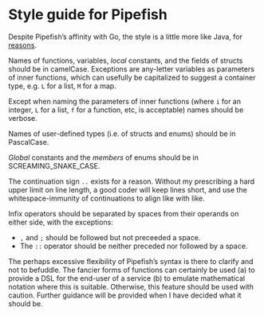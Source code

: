 # Style guide for Pipefish

Despite Pipefish’s affinity with Go, the style is a little more like Java, for [reasons](https://github.com/tim-hardcastle/Pipefish/blob/main/docs/the-whys-of-pipefish.md#ok-then-why-isnt-it-more-like-go).

Names of functions, variables, *local* constants, and the fields of structs should be in camelCase. Exceptions are any-letter variables as parameters of inner functions, which can usefully be capitalized to suggest a container type, e.g. `L` for a list, `M` for a map.

Except when naming the parameters of inner functions (where `i` for an integer, `L` for a list, `f`	 for a function, etc, is acceptable) names should be verbose.

Names of user-defined types (i.e. of structs and enums) should be in PascalCase.

*Global* constants and the *members* of enums should be in SCREAMING_SNAKE_CASE.

The continuation sign `..` exists for a reason. Without my prescribing a hard upper limit on line length, a good coder will keep lines short, and use the whitespace-immunity of continuations to align like with like.

Infix operators should be separated by spaces from their operands on either side, with the exceptions:
* `,` and `;` should be followed but not preceeded a space.
* The `::` operator should be neither preceded nor followed by a space.

The perhaps excessive flexibility of Pipefish’s syntax is there to clarify and not to befuddle. The fancier forms of functions can certainly be used (a) to provide a DSL for the end-user of a service (b) to emulate mathematical notation where this is suitable. Otherwise, this feature should be used with caution. Further guidance will be provided when I have decided what it should be.
